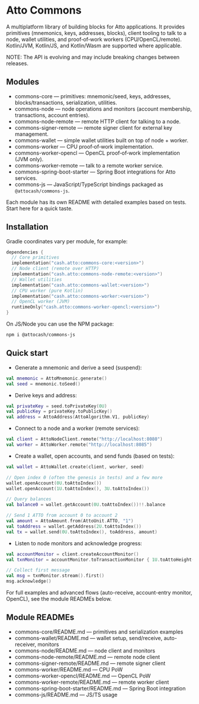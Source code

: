 # Atto Commons

A multiplatform library of building blocks for Atto applications. It provides primitives (mnemonics, keys, addresses, blocks), client tooling to talk to a node, wallet utilities, and proof‑of‑work workers (CPU/OpenCL/remote). Kotlin/JVM, Kotlin/JS, and Kotlin/Wasm are supported where applicable.

NOTE: The API is evolving and may include breaking changes between releases.

## Modules

- commons-core — primitives: mnemonic/seed, keys, addresses, blocks/transactions, serialization, utilities.
- commons-node — node operations and monitors (account membership, transactions, account entries).
- commons-node-remote — remote HTTP client for talking to a node.
- commons-signer-remote — remote signer client for external key management.
- commons-wallet — simple wallet utilities built on top of node + worker.
- commons-worker — CPU proof‑of‑work implementation.
- commons-worker-opencl — OpenCL proof‑of‑work implementation (JVM only).
- commons-worker-remote — talk to a remote worker service.
- commons-spring-boot-starter — Spring Boot integrations for Atto services.
- commons-js — JavaScript/TypeScript bindings packaged as `@attocash/commons-js`.

Each module has its own README with detailed examples based on tests. Start here for a quick taste.

## Installation

Gradle coordinates vary per module, for example:

```kotlin
dependencies {
  // Core primitives
  implementation("cash.atto:commons-core:<version>")
  // Node client (remote over HTTP)
  implementation("cash.atto:commons-node-remote:<version>")
  // Wallet utilities
  implementation("cash.atto:commons-wallet:<version>")
  // CPU worker (pure Kotlin)
  implementation("cash.atto:commons-worker:<version>")
  // OpenCL worker (JVM)
  runtimeOnly("cash.atto:commons-worker-opencl:<version>")
}
```

On JS/Node you can use the NPM package:

```sh
npm i @attocash/commons-js
```

## Quick start

- Generate a mnemonic and derive a seed (suspend):

```kotlin
val mnemonic = AttoMnemonic.generate()
val seed = mnemonic.toSeed()
```

- Derive keys and address:

```kotlin
val privateKey = seed.toPrivateKey(0U)
val publicKey = privateKey.toPublicKey()
val address = AttoAddress(AttoAlgorithm.V1, publicKey)
```

- Connect to a node and a worker (remote services):

```kotlin
val client = AttoNodeClient.remote("http://localhost:8080")
val worker = AttoWorker.remote("http://localhost:8085")
```

- Create a wallet, open accounts, and send funds (based on tests):

```kotlin
val wallet = AttoWallet.create(client, worker, seed)

// Open index 0 (often the genesis in tests) and a few more
wallet.openAccount(0U.toAttoIndex())
wallet.openAccount(1U.toAttoIndex(), 3U.toAttoIndex())

// Query balances
val balance0 = wallet.getAccount(0U.toAttoIndex())!!.balance

// Send 1 ATTO from account 0 to account 2
val amount = AttoAmount.from(AttoUnit.ATTO, "1")
val toAddress = wallet.getAddress(2U.toAttoIndex())
val tx = wallet.send(0U.toAttoIndex(), toAddress, amount)
```

- Listen to node monitors and acknowledge progress:

```kotlin
val accountMonitor = client.createAccountMonitor()
val txnMonitor = accountMonitor.toTransactionMonitor { 1U.toAttoHeight() }

// Collect first message
val msg = txnMonitor.stream().first()
msg.acknowledge()
```

For full examples and advanced flows (auto-receive, account-entry monitor, OpenCL), see the module READMEs below.

## Module READMEs

- commons-core/README.md — primitives and serialization examples
- commons-wallet/README.md — wallet setup, send/receive, auto-receiver, monitors
- commons-node/README.md — node client and monitors
- commons-node-remote/README.md — remote node client
- commons-signer-remote/README.md — remote signer client
- commons-worker/README.md — CPU PoW
- commons-worker-opencl/README.md — OpenCL PoW
- commons-worker-remote/README.md — remote worker client
- commons-spring-boot-starter/README.md — Spring Boot integration
- commons-js/README.md — JS/TS usage
